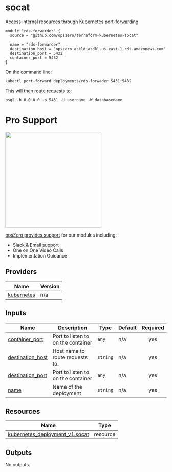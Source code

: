 <!-- BEGIN_TF_DOCS -->
# socat

Access internal resources through Kubernetes port-forwarding

```
module "rds-forwarder" {
  source = "github.com/opszero/terraform-kubernetes-socat"

  name = "rds-forwarder"
  destination_host = "opszero.askldjasdkl.us-east-1.rds.amazonaws.com"
  destination_port = 5432
  container_port = 5432
}

```

On the command line:

```
kubectl port-forward deployments/rds-forwader 5431:5432
```

This will then route requests to:

```
psql -h 0.0.0.0 -p 5431 -U username -W databasename

```
# Pro Support

<a href="https://www.opszero.com"><img src="https://media.opszero.com/insights/brands/logo/2023/04/26/02/04/12/opsZero_logo.svg" width="300px"/></a>

[opsZero provides support](https://www.opszero.com/devops) for our modules including:

-   Slack & Email support
-   One on One Video Calls
-   Implementation Guidance
## Providers

| Name | Version |
|------|---------|
| <a name="provider_kubernetes"></a> [kubernetes](#provider\_kubernetes) | n/a |
## Inputs

| Name | Description | Type | Default | Required |
|------|-------------|------|---------|:--------:|
| <a name="input_container_port"></a> [container\_port](#input\_container\_port) | Port to listen to on the container | `any` | n/a | yes |
| <a name="input_destination_host"></a> [destination\_host](#input\_destination\_host) | Host name to route requests to. | `string` | n/a | yes |
| <a name="input_destination_port"></a> [destination\_port](#input\_destination\_port) | Port to listen to on the container | `any` | n/a | yes |
| <a name="input_name"></a> [name](#input\_name) | Name of the deployment | `string` | n/a | yes |
## Resources

| Name | Type |
|------|------|
| [kubernetes_deployment_v1.socat](https://registry.terraform.io/providers/hashicorp/kubernetes/latest/docs/resources/deployment_v1) | resource |
## Outputs

No outputs.
<!-- END_TF_DOCS -->